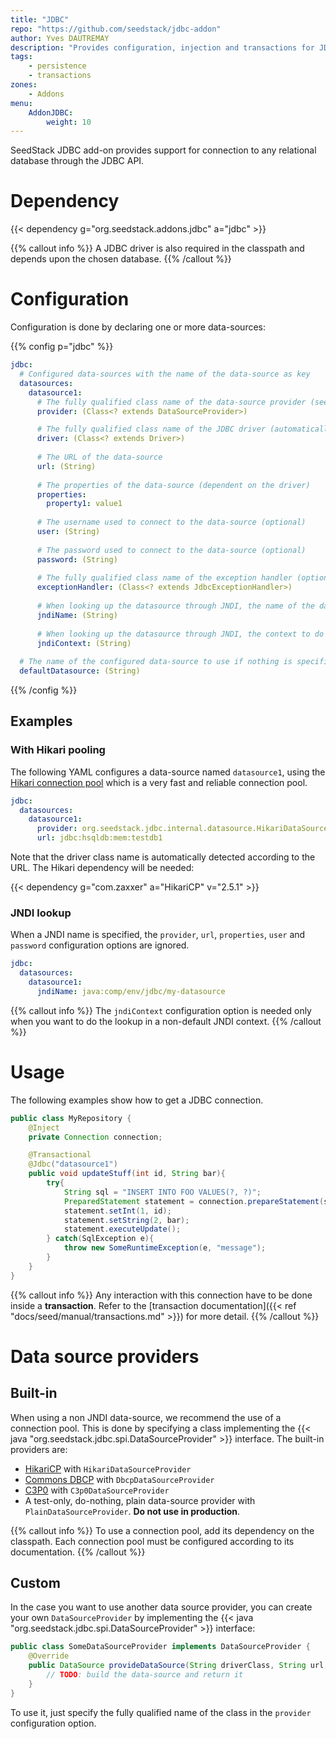 ```yaml
---
title: "JDBC"
repo: "https://github.com/seedstack/jdbc-addon"
author: Yves DAUTREMAY
description: "Provides configuration, injection and transactions for JDBC datasources."
tags:
    - persistence
    - transactions
zones:
    - Addons
menu:
    AddonJDBC:
        weight: 10
---
```


SeedStack JDBC add-on provides support for connection to any relational database through the JDBC API. 

# Dependency

{{< dependency g="org.seedstack.addons.jdbc" a="jdbc" >}}

{{% callout info %}}
A JDBC driver is also required in the classpath and depends upon the chosen database.
{{% /callout %}}

# Configuration

Configuration is done by declaring one or more data-sources:

{{% config p="jdbc" %}}
```yaml
jdbc:
  # Configured data-sources with the name of the data-source as key
  datasources:
    datasource1:
      # The fully qualified class name of the data-source provider (see below, defaults to 'org.seedstack.jdbc.internal.datasource.PlainDataSourceProvider')
      provider: (Class<? extends DataSourceProvider>)

      # The fully qualified class name of the JDBC driver (automatically detected from url if not specified)
      driver: (Class<? extends Driver>)
      
      # The URL of the data-source
      url: (String)
      
      # The properties of the data-source (dependent on the driver) 
      properties:
        property1: value1
      
      # The username used to connect to the data-source (optional) 
      user: (String)
      
      # The password used to connect to the data-source (optional)
      password: (String)
      
      # The fully qualified class name of the exception handler (optional)
      exceptionHandler: (Class<? extends JdbcExceptionHandler>)
      
      # When looking up the datasource through JNDI, the name of the data-source.
      jndiName: (String)
      
      # When looking up the datasource through JNDI, the context to do the lookup (use the default context if not specified)
      jndiContext: (String)      
    
  # The name of the configured data-source to use if nothing is specified in the '@Jdbc' annotation    
  defaultDatasource: (String)
```
{{% /config %}}    

## Examples

### With Hikari pooling

The following YAML configures a data-source named `datasource1`, using the [Hikari connection pool](https://brettwooldridge.github.io/HikariCP/)
which is a very fast and reliable connection pool.

```yaml
jdbc:
  datasources:
    datasource1:
      provider: org.seedstack.jdbc.internal.datasource.HikariDataSourceProvider
      url: jdbc:hsqldb:mem:testdb1
```

Note that the driver class name is automatically detected according to the URL. The Hikari dependency will be needed: 

{{< dependency g="com.zaxxer" a="HikariCP" v="2.5.1" >}}

### JNDI lookup
    
When a JNDI name is specified, the `provider`, `url`, `properties`, `user` and `password` configuration options
are ignored.      
    
```yaml
jdbc:
  datasources:
    datasource1:
      jndiName: java:comp/env/jdbc/my-datasource
```    

{{% callout info %}}
The `jndiContext` configuration option is needed only when you want to do the lookup in a non-default JNDI context.
{{% /callout %}}
    
# Usage

The following examples show how to get a JDBC connection. 
    
```java
public class MyRepository {
    @Inject
    private Connection connection;

    @Transactional
    @Jdbc("datasource1")
    public void updateStuff(int id, String bar){
        try{
            String sql = "INSERT INTO FOO VALUES(?, ?)";
            PreparedStatement statement = connection.prepareStatement(sql);
            statement.setInt(1, id);
            statement.setString(2, bar);
            statement.executeUpdate();
        } catch(SqlException e){
            throw new SomeRuntimeException(e, "message");
        }
    }
}
```
    
{{% callout info %}}
Any interaction with this connection have to be done inside a **transaction**. Refer to the 
[transaction documentation]({{< ref "docs/seed/manual/transactions.md" >}}) for more detail.
{{% /callout %}}

# Data source providers

## Built-in

When using a non JNDI data-source, we recommend the use of a connection pool. This is done by specifying a class 
implementing the {{< java "org.seedstack.jdbc.spi.DataSourceProvider" >}} interface. The built-in providers are:

* [HikariCP](http://brettwooldridge.github.io/HikariCP/) with `HikariDataSourceProvider`
* [Commons DBCP](http://commons.apache.org/proper/commons-dbcp/) with `DbcpDataSourceProvider`
* [C3P0](http://www.mchange.com/projects/c3p0/) with `C3p0DataSourceProvider`
* A test-only, do-nothing, plain data-source provider with `PlainDataSourceProvider`. **Do not use in production**.

{{% callout info %}}
To use a connection pool, add its dependency on the classpath. Each connection pool must be configured according to its 
documentation.
{{% /callout %}}

## Custom

In the case you want to use another data source provider, you can create your own `DataSourceProvider` by implementing 
the {{< java "org.seedstack.jdbc.spi.DataSourceProvider" >}} interface:

```java
public class SomeDataSourceProvider implements DataSourceProvider {
    @Override
    public DataSource provideDataSource(String driverClass, String url, String user, String password, Properties jdbcProperties) {
        // TODO: build the data-source and return it
    }
}
```

To use it, just specify the fully qualified name of the class in the `provider` configuration option.
